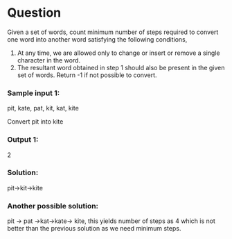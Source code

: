 # Question
Given a set of words, count minimum number of steps required to convert one word into another word satisfying the following conditions,
1.	At any time, we are allowed only to change or insert or remove a single character in the word.
2.	The resultant word obtained in step 1 should also be present in the given set of words.
Return -1 if not possible to convert.

### Sample input 1:
pit, kate, pat, kit, kat, kite

Convert pit into kite

### Output 1:
2
### Solution: 
pit→kit→kite
### Another possible solution: 
pit → pat →kat→kate→ kite, this yields number of steps as 4 which is not better than the previous solution as we need minimum steps.
